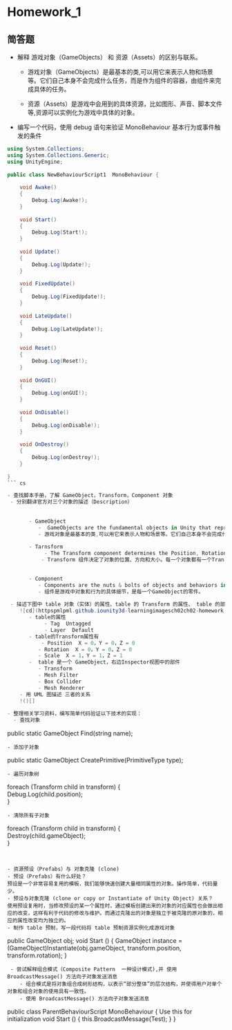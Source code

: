 ﻿# Homework_1

## 简答题

- 解释 游戏对象（GameObjects） 和 资源（Assets）的区别与联系。

     -  游戏对象（GameObjects）是最基本的类,可以用它来表示人物和场景等。它们自己本身不会完成什么任务，而是作为组件的容器，由组件来完成具体的任务。
    
     - 资源（Assets）是游戏中会用到的具体资源，比如图形、声音、脚本文件等,资源可以实例化为游戏中具体的对象。
   
- 编写一个代码，使用 debug 语句来验证 MonoBehaviour 基本行为或事件触发的条件


``` cs
using System.Collections;  
using System.Collections.Generic;  
using UnityEngine;  
   
public class NewBehaviourScript1  MonoBehaviour {  
   
    void Awake()  
    {  
        Debug.Log(Awake!);  
    }  
    
    void Start()  
    {  
        Debug.Log(Start!);  
    }  
   
    void Update()  
    {  
        Debug.Log(Update!);  
    }  
    
    void FixedUpdate()  
    {  
        Debug.Log(FixedUpdate!);  
    }  
    
    void LateUpdate()  
    {  
        Debug.Log(LateUpdate!);  
    }  
    
    void Reset()  
    {  
        Debug.Log(Reset!);  
    } 
    
    void OnGUI()  
    {  
        Debug.Log(onGUI!);  
    }  
    
    void OnDisable()  
    {  
        Debug.Log(onDisable!);  
    }  
    
    void OnDestroy()  
    {  
        Debug.Log(onDestroy!);  
    }  
   
}  
``` cs

- 查找脚本手册，了解 GameObject，Transform，Component 对象
 - 分别翻译官方对三个对象的描述（Description）
  
  
       - GameObject
          -  GameObjects are the fundamental objects in Unity that represent characters, props and scenery. They do not accomplish much in themselves but they act as containers for Components, which implement the real functionality.
          - 游戏对象是最基本的类,可以用它来表示人物和场景等。它们自己本身不会完成什么任务，而是作为组件的容器，由组件来完成具体的任务。
    
       - Tarnsform
            - The Transform component determines the Position, Rotation, and Scale of each object in the scene. Every GameObject has a Transform.
           - Transform 组件决定了对象的位置、方向和大小。每一个对象都有一个Transform组件。

    
       - Component
          - Components are the nuts & bolts of objects and behaviors in a game. They are the functional pieces of every GameObject. 
          - 组件是游戏中对象和行为的具体细节，是每一个GameObject的零件。
 
 - 描述下图中 table 对象（实体）的属性、table 的 Transform 的属性、 table 的部件
    ![cd](httpspmlpml.github.iounity3d-learningimagesch02ch02-homework.png)
       - table的属性
            - Tag  Untagged
            - Layer  Default
       - table的Transform属性有
           - Position  X = 0，Y = 0，Z = 0
          - Rotation  X = 0，Y = 0，Z = 0
          - Scale  X = 1，Y = 1，Z = 1
       -  table 是一个 GameObject，右边Inspector视图中的部件
          - Transform
          - Mesh Filter
          - Box Collider
          - Mesh Renderer
    - 用 UML 图描述 三者的关系
    !()[]
     
- 整理相关学习资料，编写简单代码验证以下技术的实现：
  - 查找对象
  ```
  public static GameObject Find(string name);
  ```
  - 添加子对象
  ```
  public static GameObject CreatePrimitive(PrimitiveType type);
  ```
  - 遍历对象树
  ```
  foreach (Transform child in transform) {  
     Debug.Log(child.position);  
 } 
  ```  
  - 清除所有子对象
  ```
  foreach (Transform child in transform) {  
    Destroy(child.gameObject);  
}  
  ```
  
  
- 资源预设（Prefabs）与 对象克隆 (clone)
 - 预设（Prefabs）有什么好处？
  预设是一个非常容易复用的模板，我们能够快速创建大量相同属性的对象。操作简单，代码量少。
 - 预设与对象克隆 (clone or copy or Instantiate of Unity Object) 关系？
 使用预设复用时，当修改预设的某一个属性时，通过模板创建出来的对象的对应属性也会做出相应的改变，这样有利于代码的修改与维护。而通过克隆出的对象是独立于被克隆的原对象的，相应的属性改变均为独立的。
 - 制作 table 预制，写一段代码将 table 预制资源实例化成游戏对象
```
public GameObject obj;
void Start () {
    GameObject instance = (GameObject)Instantiate(obj.gameObject, transform.position, transform.rotation);
}
```
 - 尝试解释组合模式（Composite Pattern  一种设计模式),并 使用 BroadcastMessage() 方法向子对象发送消息
    - 组合模式是将对象组合成树形结构，以表示“部分整体”的层次结构，并使得用户对单个对象和组合对象的使用具有一致性。
    - 使用 BroadcastMessage() 方法向子对象发送消息
```
public class ParentBehaviourScript  MonoBehaviour {
    Use this for initialization
   void Start () {
       this.BroadcastMessage(Test);
   }
}
```

